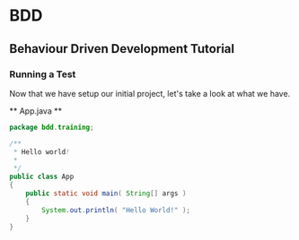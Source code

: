 # BDD
## Behaviour Driven Development Tutorial

### Running a Test
Now that we have setup our initial project, let's take a look at what we have.

** App.java **

```java
package bdd.training;

/**
 * Hello world!
 *
 */
public class App 
{
    public static void main( String[] args )
    {
        System.out.println( "Hello World!" );
    }
}
```